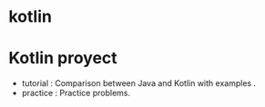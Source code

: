 # kotlin

Kotlin proyect
=============

* tutorial : Comparison between Java and Kotlin with examples .
* practice : Practice problems.








